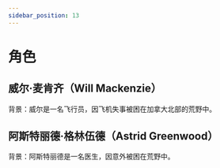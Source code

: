 ```yaml
---
sidebar_position: 13
---
```


# 角色


## 威尔·麦肯齐（Will Mackenzie）

背景：威尔是一名飞行员，因飞机失事被困在加拿大北部的荒野中。


## 阿斯特丽德·格林伍德（Astrid Greenwood）

背景：阿斯特丽德是一名医生，因意外被困在荒野中。


